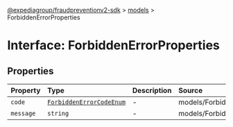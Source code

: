 [@expediagroup/fraudpreventionv2-sdk](../../index.md) > [models](../index.md) > ForbiddenErrorProperties

# Interface: ForbiddenErrorProperties

## Properties

| Property | Type | Description | Source |
| :------ | :------ | :------ | :------ |
| `code` | [`ForbiddenErrorCodeEnum`](../type-aliases/ForbiddenErrorCodeEnum.md) | - | models/ForbiddenError.ts:59 |
| `message` | `string` | - | models/ForbiddenError.ts:60 |
